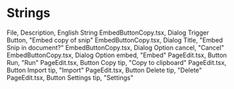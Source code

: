 # Strings

File, Description, English String
EmbedButtonCopy.tsx, Dialog Trigger Button, "Embed copy of snip"
EmbedButtonCopy.tsx, Dialog Title, "Embed Snip in document?"
EmbedButtonCopy.tsx, Dialog Option cancel, "Cancel"
EmbedButtonCopy.tsx, Dialog Option embed, "Embed"
PageEdit.tsx, Button Run, "Run"
PageEdit.tsx, Button Copy tip, "Copy to clipboard"
PageEdit.tsx, Button Import tip, "Import"
PageEdit.tsx, Button Delete tip, "Delete"
PageEdit.tsx, Button Settings tip, "Settings"
